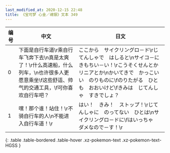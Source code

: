 ```yaml
---
last_modified_at: 2020-12-15 22:48
title: 《宝可梦 心金／魂银》文本 349
---
```

| 编号 | 中文 | 日文 |
| ---- | ---- | ---- |
| 0 | 下面是自行车道\r乘自行车飞奔下去\n真是太爽了！\r什么高速船，什么列车，\n也许很多人更愿意乘坐\f这些舒适、帅气的交通工具，\f可你喜欢自行车吧？ | ここから　サイクリングロ－ド\rじてんしゃで　はしると\nサイコ－に　きもちい－い！\rこうそくせんとか　リニアとか\nかいてきで　かっこいい　のりものに\fのりたがる　ひとも　おおいけど\fきみは　じてんしゃ　すきでしょ？ |
| 1 | 嘿！那个谁！站住！\r不骑自行车的人\n不能进入自行车道！\r | はい！　きみ！　ストップ！\rじてんしゃに　のってない　ひとは\nサイクリングロ－ドに\fはいっちゃ　ダメなので－す！\r |
{: .table .table-bordered .table-hover .xz-pokemon-text .xz-pokemon-text-HGSS }